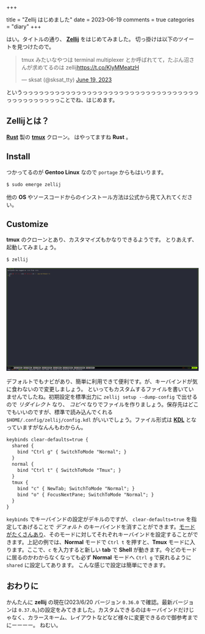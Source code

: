 +++

title = "Zellij はじめました"
date = 2023-06-19
comments = true
categories = "diary"
+++

はい。タイトルの通り、 [**Zellij**](https://zellij.dev/) をはじめてみました。
切っ掛けは以下のツイートを見つけたので。

<blockquote class="twitter-tweet"><p lang="ja" dir="ltr">tmux みたいなやつは terminal multiplexer とか呼ばれてて，たぶん沼さんが求めてるのは zellij<a href="https://t.co/KlyMMeatzH">https://t.co/KlyMMeatzH</a></p>&mdash; sksat (@sksat_tty) <a href="https://twitter.com/sksat_tty/status/1670656419174191105?ref_src=twsrc%5Etfw">June 19, 2023</a></blockquote> <script async src="https://platform.twitter.com/widgets.js" charset="utf-8"></script>

というっっっっっっっっっっっっっっっっっっっっっっっっっっっっっっっっっっっっっっっっっっっことでね、はじめます。

## Zellijとは？

[**Rust**](https://rust-lang.org) 製の [**tmux**](https://github.com/tmux/tmux) クローン。
はやってますね **Rust** 。

## Install

つかってるのが **Gentoo Linux** なので `portage` からもはいります。

```bash
$ sudo emerge zellij
```

他の **OS** やソースコードからのインストール方法は公式から見て入れてください。

## Customize

**tmux** のクローンとあり、カスタマイズもかなりできるようです。
とりあえず、起動してみましょう。

```bash
$ zellij
```

![](/images/screenshot/zellij-default.png)

デフォルトでもナビがあり、簡単に利用できて便利です。が、キーバインドが気に食わないので変更しましょう。
といってもカスタムするファイルを書いていませんでしたね。初期設定を標準出力に `zellij setup --dump-config` で出せるので _リダイレクト_ なり、 _コピペ_ なりでファイルを作りましょう。保存先はどこでもいいのですが、標準で読み込んでくれる `$HOME/.config/zellij/config.kdl` がいいでしょう。ファイル形式は [**KDL**](https://kdl.dev/) となっていますがなんんもわからん。

```kdl
keybinds clear-defaults=true {
  shared {
    bind "Ctrl g" { SwitchToMode "Normal"; }
  }
  normal {
    bind "Ctrl t" { SwitchToMode "Tmux"; }
  }
  tmux {
    bind "c" { NewTab; SwitchToMode "Normal"; }
    bind "o" { FocusNextPane; SwitchToMode "Normal"; }
  }
}
```

`keybinds` でキーバインドの設定がデキルのですが、 `clear-defaults=true` を指定してあげることで _デフォルト_ のキーバインドを消すことができます。[モードがたくさんあり](https://zellij.dev/documentation/keybindings-modes.html)、そのモードに対してそれぞれキーバインドを設定することができます。上記の例では、**Normal** モードで `Ctrl t` を押すと、**Tmux** モードに入ります。ここで、`c` を入力すると新しい **tab** で **Shell** が動きます。今どのモードに居るのかわからなくなっても必ず **Normal** モードへ `Ctrl g` で戻れるように `shared` に設定してあります。
こんな感じで設定は簡単にできます。

## おわりに

かんたんに **zellij** の現在(2023/6/20 バージョン `0.36.0` で確認。最新バージョンは `0.37.0`。)の設定をみてきました。カスタムできるのはキーバインドだけじゃなく、カラースキーム、レイアウトなどなど様々に変更できるので御参考までにーーーー。
ねむい。
